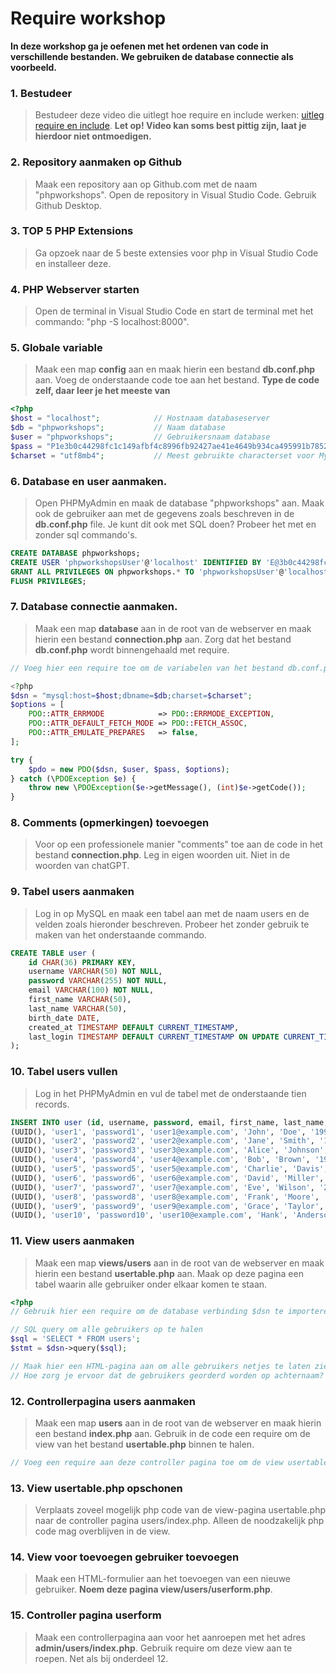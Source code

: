# Require workshop

**In deze workshop ga je oefenen met het ordenen van code in verschillende bestanden. We gebruiken de database connectie als voorbeeld.**

### 1. Bestudeer
> Bestudeer deze video die uitlegt hoe require en include werken: [uitleg require en include](https://youtu.be/pQLO6l5lp-Y?feature=shared). **Let op! Video kan soms best pittig zijn, laat je hierdoor niet ontmoedigen.**


### 2. Repository aanmaken op Github
> Maak een repository aan op Github.com met de naam "phpworkshops". Open de repository in Visual Studio Code. Gebruik Github Desktop.


### 3. TOP 5 PHP Extensions
> Ga opzoek naar de 5 beste extensies voor php in Visual Studio Code en installeer deze.


### 4. PHP Webserver starten
> Open de terminal in Visual Studio Code en start de terminal met het commando: "php -S localhost:8000".


### 5. Globale variable
> Maak een map **config** aan en maak hierin een bestand **db.conf.php** aan. Voeg de onderstaande code toe aan het bestand. **Type de code zelf, daar leer je het meeste van**
```php
<?php
$host = "localhost";            // Hostnaam databaseserver
$db = "phpworkshops";           // Naam database
$user = "phpworkshops";         // Gebruikersnaam database
$pass = "P1e3b0c44298fc1c149afbf4c8996fb92427ae41e4649b934ca495991b7852b855";
$charset = "utf8mb4";           // Meest gebruikte characterset voor MySQL.
```

### 6. Database en user aanmaken.
> Open PHPMyAdmin en maak de database "phpworkshops" aan. Maak ook de gebruiker aan met de gegevens zoals beschreven in de **db.conf.php** file. Je kunt dit ook met SQL doen? Probeer het met en zonder sql commando's.
```sql
CREATE DATABASE phpworkshops;
CREATE USER 'phpworkshopsUser'@'localhost' IDENTIFIED BY 'E@3b0c44298fc1c149afbf4c8996fb92427ae41e4649b934ca495991b7852b855';
GRANT ALL PRIVILEGES ON phpworkshops.* TO 'phpworkshopsUser'@'localhost' WITH GRANT OPTION;
FLUSH PRIVILEGES;
```

### 7. Database connectie aanmaken.
> Maak een map **database** aan in de root van de webserver en maak hierin een bestand **connection.php** aan. Zorg dat het bestand **db.conf.php** wordt binnengehaald met require. 

```php
// Voeg hier een require toe om de variabelen van het bestand db.conf.php te importeren.

<?php
$dsn = "mysql:host=$host;dbname=$db;charset=$charset";
$options = [
    PDO::ATTR_ERRMODE            => PDO::ERRMODE_EXCEPTION,
    PDO::ATTR_DEFAULT_FETCH_MODE => PDO::FETCH_ASSOC,
    PDO::ATTR_EMULATE_PREPARES   => false,
];

try {
    $pdo = new PDO($dsn, $user, $pass, $options);
} catch (\PDOException $e) {
    throw new \PDOException($e->getMessage(), (int)$e->getCode());
}
```

### 8. Comments (opmerkingen) toevoegen
> Voor op een professionele manier "comments" toe aan de code in het bestand **connection.php**. Leg in eigen woorden uit. Niet in de woorden van chatGPT.


### 9. Tabel users aanmaken
> Log in op MySQL en maak een tabel aan met de naam users en de velden zoals hieronder beschreven. Probeer het zonder gebruik te maken van het onderstaande commando.
```sql
CREATE TABLE user (
    id CHAR(36) PRIMARY KEY,
    username VARCHAR(50) NOT NULL,
    password VARCHAR(255) NOT NULL,
    email VARCHAR(100) NOT NULL,
    first_name VARCHAR(50),
    last_name VARCHAR(50),
    birth_date DATE,
    created_at TIMESTAMP DEFAULT CURRENT_TIMESTAMP,
    last_login TIMESTAMP DEFAULT CURRENT_TIMESTAMP ON UPDATE CURRENT_TIMESTAMP
);
```

### 10. Tabel users vullen
> Log in het PHPMyAdmin en vul de tabel met de onderstaande tien records.
```sql
INSERT INTO user (id, username, password, email, first_name, last_name, birth_date) VALUES
(UUID(), 'user1', 'password1', 'user1@example.com', 'John', 'Doe', '1990-01-01'),
(UUID(), 'user2', 'password2', 'user2@example.com', 'Jane', 'Smith', '1992-02-02'),
(UUID(), 'user3', 'password3', 'user3@example.com', 'Alice', 'Johnson', '1994-03-03'),
(UUID(), 'user4', 'password4', 'user4@example.com', 'Bob', 'Brown', '1996-04-04'),
(UUID(), 'user5', 'password5', 'user5@example.com', 'Charlie', 'Davis', '1998-05-05'),
(UUID(), 'user6', 'password6', 'user6@example.com', 'David', 'Miller', '2000-06-06'),
(UUID(), 'user7', 'password7', 'user7@example.com', 'Eve', 'Wilson', '2002-07-07'),
(UUID(), 'user8', 'password8', 'user8@example.com', 'Frank', 'Moore', '2004-08-08'),
(UUID(), 'user9', 'password9', 'user9@example.com', 'Grace', 'Taylor', '2006-09-09'),
(UUID(), 'user10', 'password10', 'user10@example.com', 'Hank', 'Anderson', '2008-10-10');
```

### 11. View users aanmaken
> Maak een map **views/users** aan in de root van de webserver en maak hierin een bestand **usertable.php** aan. Maak op deze pagina een tabel waarin alle gebruiker onder elkaar komen te staan.
```php
<?php
// Gebruik hier een require om de database verbinding $dsn te importeren.

// SQL query om alle gebruikers op te halen
$sql = 'SELECT * FROM users';
$stmt = $dsn->query($sql);

// Maak hier een HTML-pagina aan om alle gebruikers netjes te laten zien.
// Hoe zorg je ervoor dat de gebruikers georderd worden op achternaam?
```

### 12. Controllerpagina users aanmaken
> Maak een map **users** aan in de root van de webserver en maak hierin een bestand **index.php** aan. Gebruik in de code een require om de view van het bestand **usertable.php** binnen te halen.

```php
// Voeg een require aan deze controller pagina toe om de view usertable.php aan te roepen. Als je nu in de browser http://localhost:8000/users aanroept krijg je de tabel met gebruikers.
```

### 13. View usertable.php opschonen
> Verplaats zoveel mogelijk php code van de view-pagina usertable.php naar de controller pagina users/index.php. Alleen de noodzakelijk php code mag overblijven in de view.


### 14. View voor toevoegen gebruiker toevoegen
> Maak een HTML-formulier aan het toevoegen van een nieuwe gebruiker. **Noem deze pagina view/users/userform.php**.


### 15. Controller pagina userform
> Maak een controllerpagina aan voor het aanroepen met het adres **admin/users/index.php**. Gebruik require om deze view aan te roepen. Net als bij onderdeel 12. 